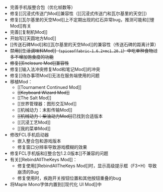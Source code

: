 - 完善手机版整合包（优化帧数等）
- 修复[[沉浸式传送门Mod]]兼容性（[[沉浸式传送门和瓦尔基里的天空]]）
- 修复[[瓦尔基里的天空Mod]]上不定期出现的红石异常bug，推测可能和[[锂Mod]]有关
- 完善[[复制机Mod]]
- 开始写[[天圆地方Mod]]
- [[传送石碑Mod]]和[[瓦尔基里的天空Mod]]的兼容性（传送石碑的距离计算）
- ~~禁用[[生活调味料Mod]]（`spiceoffabric-1.6.2+mc1.20.1`）中吃单种食物过多不增加饱食度的功能~~
- ~~修复[[Enclosure Mod]]兼容性~~
- 修复[[输入法冲突修复Mod和笔记Mod]]的冲突
- 修复[[待办事项Mod]]无法在服务端使用的问题
- 移植Mod：
  - [[Tournament Continued Mod]]
  - ~~[[Keyboard Wizard Mod]]~~
  - [[The Salt Mod]]
  - [[世界管理器：图形交互Mod]]
  - [[机械动力：末影传输Mod]]
  - ~~[[机械动力：柴油动力Mod]]~~已找到合适版本
  - [[沉浸工艺Mod]]
  - [[我的菜单Mod]]
- 修改FCL手机启动器
  - 嵌入整合包和游戏版本
  - 修复窗口分辨率导致游戏模糊的效果
- 修复FCL手机版和[[整合包1.2.0版本]]不兼容的问题
- 有关[[RebindAllTheKeys Mod]]：
  - 修复使用[[RebindAllTheKeys Mod]]时，显示高级提示框（F3+H）导致崩溃的Bug
  - 修复使用时，疾跑开关按钮位置和其他按钮重叠的bug
- 将Maple Mono字体内置到[[现代化 UI Mod]]中